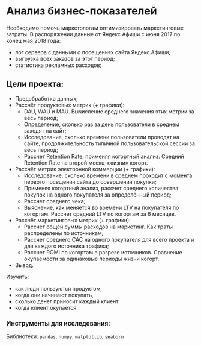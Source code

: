 # Анализ бизнес-показателей
 
Необходимо помочь маркетологам оптимизировать маркетинговые затраты. В распоряжении данные от Яндекс.Афиши с июня 2017 по конец мая 2018 года:

- лог сервера с данными о посещениях сайта Яндекс.Афиши;
- выгрузка всех заказов за этот период;
- статистика рекламных расходов;

## Цели проекта:

- Предобработка данных;
- Рассчёт продуктовых метрик (+ графики):
  - DAU, WAU и MAU. Вычисление среднего значения этих метрик за весь период;
  - Определение, сколько раз за день пользователи в среднем заходят на сайт;
  - Исследование, сколько времени пользователи проводят на сайте, продолжительность типичной пользовательской сессии за весь период;
  - Рассчет Retention Rate, применяя когортный анализ. Средний Retention Rate на второй месяц «жизни» когорт.
- Рассчёт метрик электронной коммерции (+ графики):  
  - Исследование, сколько времени в среднем проходит с момента первого посещения сайта до совершения покупки;
  - Применяя когортный анализ, рассчет среднего количества покупок на одного покупателя за определённый период;
  - Рассчет среднего чека;
  - Выяснение, как меняется во времени LTV на покупателя по когортам. Рассчет средний LTV по когортам за 6 месяцев.
- Рассчёт маркетинговых метрик (+ графики):  
  - Рассчет общей суммы расходов на маркетинг. Как траты распределены по источникам;
  - Рассчет среднего CAC на одного покупателя для всего проекта и для каждого источника трафика;
  - Рассчет ROMI по когортам в разрезе источников. Сравнение окупаемости за одинаковые периоды жизни когорт.
- Вывод.

Изучить:
- как люди пользуются продуктом,
- когда они начинают покупать,
- сколько денег приносит каждый клиент
- когда клиент окупается.

### Инструменты для исследования:

Библиотеки: `pandas`, `numpy`, `matplotlib`, `seaborn `
